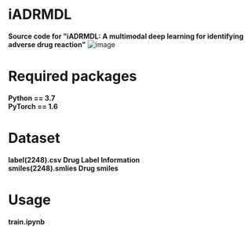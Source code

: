 # iADRMDL
 **Source code for "iADRMDL: A multimodal deep learning for identifying adverse drug reaction"**
![image](https://user-images.githubusercontent.com/35030944/155885213-691fa62a-1ad0-451f-ab13-cbf1d6f59abf.png)
# Required packages
**Python == 3.7**  
**PyTorch == 1.6**
# Dataset
**label(2248).csv   Drug Label Information**  
**smiles(2248).smlies    Drug smiles**
# Usage
  **train.ipynb**
